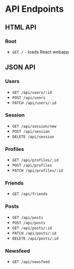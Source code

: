 # API Endpoints

## HTML API

### Root

- `GET /` - loads React webapp


## JSON API

### Users

- `GET /api/users/:id`
- `POST /api/users`
- `PATCH /api/users/:id`

### Session

- `GET /api/session/new`
- `POST /api/session`
- `DELETE /api/session`

### Profiles

- `GET /api/profiles/:id`
- `POST /api/profiles`
- `PATCH /api/profiles/:id`

### Friends

- `GET /api/friends`

### Posts

- `GET /api/posts`
- `POST /api/posts`
- `GET /api/posts/:id`
- `PATCH /api/posts/:id`
- `DELETE /api/posts/:id`

### Newsfeed
- `GET /api/newsfeed`
